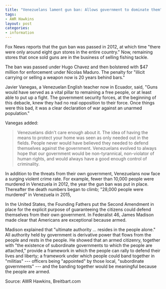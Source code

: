 ```yaml
---
title: "Venezuelans lament gun ban: Allows government to dominate them"
tags:
- AWR Hawkins
layout: post
categories:
- information
---
```


Fox News reports that the gun ban was passed in 2012, at which time "there were only around eight gun stores in the entire country." Now, remaining stores that once sold guns are in the business of selling fishing tackle.

The ban was passed under Hugo Chavez and then bolstered with $47 million for enforcement under Nicolas Maduro. The penalty for "illicit carrying or selling a weapon now is 20 years behind bars."

Javier Vanegas, a Venezuelan English teacher now in Ecuador, said, "Guns would have served as a vital pillar to remaining a free people, or at least able to put up a fight. The government security forces, at the beginning of this debacle, knew they had no real opposition to their force. Once things were this bad, it was a clear declaration of war against an unarmed population."

Vanegas added:

> Venezuelans didn't care enough about it. The idea of having the means to protect your home was seen as only needed out in the fields. People never would have believed they needed to defend themselves against the government. Venezuelans evolved to always hope that our government would be non-tyrannical, non-violator of human rights, and would always have a good enough control of criminality.

In addition to the threats from their own government, Venezuelans now face a surging violent crime rate. For example, fewer than 10,000 people were murdered in Venezuela in 2012, the year the gun ban was put in place. Thereafter the death numbers began to climb; "28,000 people were murdered" in Venezuela in 2015,

In the United States, the Founding Fathers put the Second Amendment in place for the explicit purpose of guaranteeing the citizens could defend themselves from their own government. In Federalist 46, James Madison made clear that Americans are exceptional because armed.

Madison explained that "ultimate authority ... resides in the people alone." All authority held by government is derivative power that flows from the people and rests in the people. He showed that an armed citizenry, together with "the existence of subordinate governments to which the people are attached," provide a framework in which the people can rally to defend their lives and liberty; a framework under which people could band together in "militias" --- officers being "appointed" by those local, "subordinate governments" --- and the banding together would be meaningful because the people are armed.

Source: AWR Hawkins, Breitbart.com
